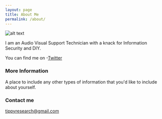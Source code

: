 ```yaml
---
layout: page
title: About Me
permalink: /about/
---
```

![alt text](https://media.licdn.com/dms/image/C5603AQH1eLudr3TQPg/profile-displayphoto-shrink_200_200/0?e=1559779200&v=beta&t=lvqYWGKYKPhu0nqN3-iSAasColy-WbwXU3QzGKxzoig)

I am an Audio Visual Support Technician with a knack for Information Security and DIY.  

You can find me on
-[Twitter](https://twitter.com/Tibbbbz)



### More Information

A place to include any other types of information that you'd like to include about yourself.

### Contact me

[tippyresearch@gmail.com](mailto:email@domain.com)
